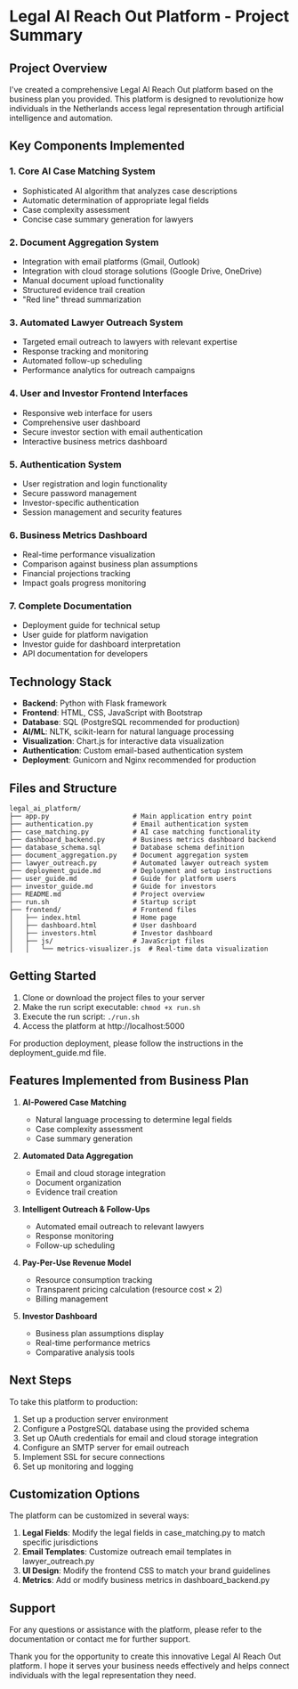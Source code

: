 # Legal AI Reach Out Platform - Project Summary

## Project Overview

I've created a comprehensive Legal AI Reach Out platform based on the business plan you provided. This platform is designed to revolutionize how individuals in the Netherlands access legal representation through artificial intelligence and automation.

## Key Components Implemented

### 1. Core AI Case Matching System
- Sophisticated AI algorithm that analyzes case descriptions
- Automatic determination of appropriate legal fields
- Case complexity assessment
- Concise case summary generation for lawyers

### 2. Document Aggregation System
- Integration with email platforms (Gmail, Outlook)
- Integration with cloud storage solutions (Google Drive, OneDrive)
- Manual document upload functionality
- Structured evidence trail creation
- "Red line" thread summarization

### 3. Automated Lawyer Outreach System
- Targeted email outreach to lawyers with relevant expertise
- Response tracking and monitoring
- Automated follow-up scheduling
- Performance analytics for outreach campaigns

### 4. User and Investor Frontend Interfaces
- Responsive web interface for users
- Comprehensive user dashboard
- Secure investor section with email authentication
- Interactive business metrics dashboard

### 5. Authentication System
- User registration and login functionality
- Secure password management
- Investor-specific authentication
- Session management and security features

### 6. Business Metrics Dashboard
- Real-time performance visualization
- Comparison against business plan assumptions
- Financial projections tracking
- Impact goals progress monitoring

### 7. Complete Documentation
- Deployment guide for technical setup
- User guide for platform navigation
- Investor guide for dashboard interpretation
- API documentation for developers

## Technology Stack

- **Backend**: Python with Flask framework
- **Frontend**: HTML, CSS, JavaScript with Bootstrap
- **Database**: SQL (PostgreSQL recommended for production)
- **AI/ML**: NLTK, scikit-learn for natural language processing
- **Visualization**: Chart.js for interactive data visualization
- **Authentication**: Custom email-based authentication system
- **Deployment**: Gunicorn and Nginx recommended for production

## Files and Structure

```
legal_ai_platform/
├── app.py                     # Main application entry point
├── authentication.py          # Email authentication system
├── case_matching.py           # AI case matching functionality
├── dashboard_backend.py       # Business metrics dashboard backend
├── database_schema.sql        # Database schema definition
├── document_aggregation.py    # Document aggregation system
├── lawyer_outreach.py         # Automated lawyer outreach system
├── deployment_guide.md        # Deployment and setup instructions
├── user_guide.md              # Guide for platform users
├── investor_guide.md          # Guide for investors
├── README.md                  # Project overview
├── run.sh                     # Startup script
├── frontend/                  # Frontend files
│   ├── index.html             # Home page
│   ├── dashboard.html         # User dashboard
│   ├── investors.html         # Investor dashboard
│   ├── js/                    # JavaScript files
│   │   └── metrics-visualizer.js  # Real-time data visualization
```

## Getting Started

1. Clone or download the project files to your server
2. Make the run script executable: `chmod +x run.sh`
3. Execute the run script: `./run.sh`
4. Access the platform at http://localhost:5000

For production deployment, please follow the instructions in the deployment_guide.md file.

## Features Implemented from Business Plan

1. **AI-Powered Case Matching**
   - Natural language processing to determine legal fields
   - Case complexity assessment
   - Case summary generation

2. **Automated Data Aggregation**
   - Email and cloud storage integration
   - Document organization
   - Evidence trail creation

3. **Intelligent Outreach & Follow-Ups**
   - Automated email outreach to relevant lawyers
   - Response monitoring
   - Follow-up scheduling

4. **Pay-Per-Use Revenue Model**
   - Resource consumption tracking
   - Transparent pricing calculation (resource cost × 2)
   - Billing management

5. **Investor Dashboard**
   - Business plan assumptions display
   - Real-time performance metrics
   - Comparative analysis tools

## Next Steps

To take this platform to production:

1. Set up a production server environment
2. Configure a PostgreSQL database using the provided schema
3. Set up OAuth credentials for email and cloud storage integration
4. Configure an SMTP server for email outreach
5. Implement SSL for secure connections
6. Set up monitoring and logging

## Customization Options

The platform can be customized in several ways:

1. **Legal Fields**: Modify the legal fields in case_matching.py to match specific jurisdictions
2. **Email Templates**: Customize outreach email templates in lawyer_outreach.py
3. **UI Design**: Modify the frontend CSS to match your brand guidelines
4. **Metrics**: Add or modify business metrics in dashboard_backend.py

## Support

For any questions or assistance with the platform, please refer to the documentation or contact me for further support.

Thank you for the opportunity to create this innovative Legal AI Reach Out platform. I hope it serves your business needs effectively and helps connect individuals with the legal representation they need.
